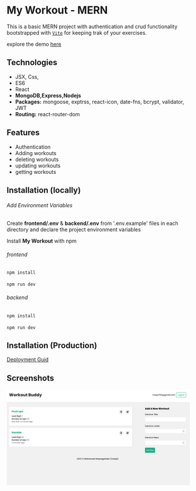 # My Workout - MERN

This is a basic MERN project with authentication and crud functionality bootstrapped with [`Vite`](https://vitejs.dev/) for keeping trak of your exercises.

explore the demo [here](https://maxjn-my-workout.vercel.app/)

## Technologies

- JSX, Css,
- ES6
- React
- **MongoDB,Express,Nodejs**
- **Packages:** mongoose, exptrss, react-icon, date-fns, bcrypt, validator, JWT
- **Routing:** react-router-dom

## Features

- Authentication
- Adding workouts
- deleting workouts
- updating workouts
- getting workouts

## Installation (locally)

###### Add Environment Variables

Create **frontend/.env** & **backend/.env** from '.env.example' files in each directory and declare the project environment variables

Install **My Workout** with npm

###### frontend

```shell
npm install

npm run dev
```

###### backend

```shell
npm install

npm run dev
```

## Installation (Production)

[Deployment Guid](https://dev.to/kunalukey/how-to-setup-and-deploy-a-mern-stack-project-for-free-5acl)

## Screenshots

![Cover](./frontend/public/cover.png)

